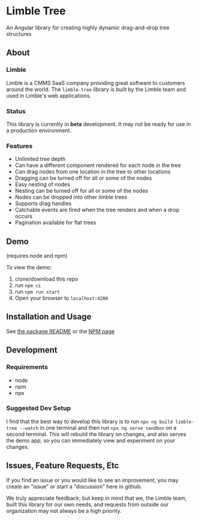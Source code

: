 # Limble Tree

An Angular library for creating highly dynamic drag-and-drop tree structures

## About

### Limble

Limble is a CMMS SaaS company providing great software to customers around the world. The `limble-tree` library is built by the Limble team and used in Limble's web applications.

### Status

This library is currently in **beta** development. It may not be ready for use in a production environment.

### Features

-  Unlimited tree depth
-  Can have a different component rendered for each node in the tree
-  Can drag nodes from one location in the tree to other locations
-  Dragging can be turned off for all or some of the nodes
-  Easy nesting of nodes
-  Nesting can be turned off for all or some of the nodes
-  Nodes can be dropped into other limble trees
-  Supports drag handles
-  Catchable events are fired when the tree renders and when a drop occurs
-  Pagination available for flat trees

## Demo

(requires node and npm)

To view the demo:

1. clone/download this repo
2. run `npm ci`
3. run `npm run start`
4. Open your browser to `localhost:4200`

## Installation and Usage

See [the package README](https://github.com/LimbleCMMS/limble-tree/blob/main/projects/limble-tree/README.md) or the [NPM page](https://www.npmjs.com/package/@limble/limble-tree)

## Development

### Requirements

-  node
-  npm
-  npx

### Suggested Dev Setup

I find that the best way to develop this library is to run `npx ng build limble-tree --watch` in one terminal and then run `npx ng serve sandbox` on a second terminal. This will rebuild the library on changes, and also serves the demo app, so you can immediately view and experiment on your changes.

## Issues, Feature Requests, Etc

If you find an issue or you would like to see an improvement, you may create an "issue" or start a "discussion" here in github.

We truly appreciate feedback; but keep in mind that we, the Limble team, built this library for our own needs, and requests from outside our organization may not always be a high priority.
